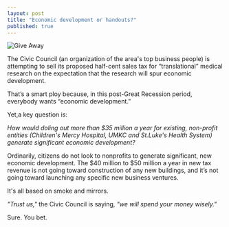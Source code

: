 ```yaml
---
layout: post
title: "Economic development or handouts?"
published: true
---
```


<img src="{{ site.baseurl }}/img/giveaway.jpg" class="img-responsive" alt="Give Away">

The Civic Council (an organization of the area's top business people) is attempting to sell its proposed half-cent sales tax for “translational” medical research on the expectation that the research will spur economic development.

That’s a smart ploy because, in this post-Great Recession period, everybody wants “economic development.”

Yet,a key question is: 

<em>How would doling out more than $35 million a year for existing, non-profit entities (Children's Mercy Hospital, UMKC and St.Luke's Health System) generate significant economic development?</em> 

Ordinarily, citizens do not look to nonprofits to generate significant, new economic development. The $40 million to $50 million a year in new tax revenue is not going toward construction of any new buildings, and it’s not going toward launching any specific new business ventures.

It's all based on smoke and mirrors.

_"Trust us,"_ the Civic Council is saying, _"we will spend your money wisely."_

Sure. You bet.